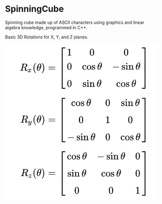 # SpinningCube
Spinning cube made up of ASCII characters using graphics and linear algebra knowledge, programmed in C++.

Basic 3D Rotations for X, Y, and Z planes.

![3D Rotations](./assets/3DRotationsXYZ.png)

